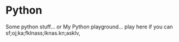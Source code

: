 # Python

Some python stuff...
or
My Python playground...
play here if you can
sf;oj;ka;fklnass;lknas.kn;asklv,
